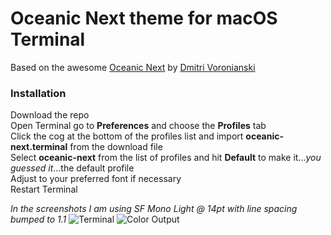 # Oceanic Next theme for macOS Terminal

Based on the awesome [Oceanic Next](https://github.com/voronianski/oceanic-next-color-scheme) by [Dmitri Voronianski](https://github.com/voronianski)

### Installation
Download the repo   
Open Terminal go to **Preferences** and choose the **Profiles** tab   
Click the cog at the bottom of the profiles list and import **oceanic-next.terminal**  from the download file   
Select **oceanic-next** from the list of profiles and hit **Default** to make it...*you guessed it*...the default profile   
Adjust to your preferred font if necessary   
Restart Terminal

*In the screenshots I am using SF Mono Light @ 14pt with line spacing bumped to 1.1*
![Terminal](https://raw.githubusercontent.com/robinbentley/oceanic-next-macos-terminal/master/ss-colors.png)
![Color Output](https://raw.githubusercontent.com/robinbentley/oceanic-next-macos-terminal/master/ss-terminal.png)
